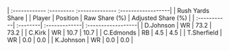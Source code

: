 | :------------ :--------- :-------------- :------------------|
|                       Rush Yards Share                      |
| Player      | Position | Raw Share (%) | Adjusted Share (%) |
| :-----------| :--------| :-------------| :------------------|
| D.Johnson   | WR       | 73.2          | 73.2               |
| C.Kirk      | WR       | 10.7          | 10.7               |
| C.Edmonds   | RB       | 4.5           | 4.5                |
| T.Sherfield | WR       | 0.0           | 0.0                |
| K.Johnson   | WR       | 0.0           | 0.0                |